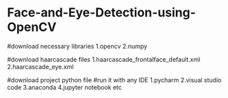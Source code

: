 # Face-and-Eye-Detection-using-OpenCV
#download necessary libraries
1.opencv
2.numpy

#download haarcascade files
1.haarcascade_frontalface_default.xml
2.haarcascade_eye.xml

#download project python file
#run it with any IDE
1.pycharm 2.visual studio code 3.anaconda 4.jupyter notebook etc
